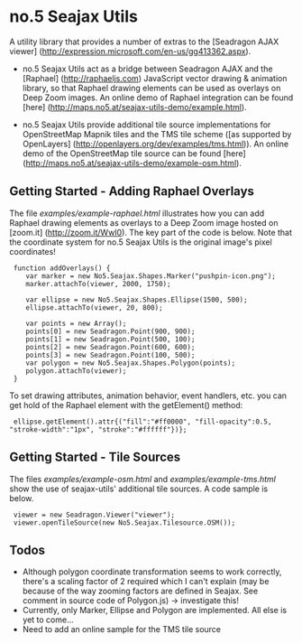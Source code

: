 # no.5 Seajax Utils

A utility library that provides a number of extras to the [Seadragon AJAX viewer] (http://expression.microsoft.com/en-us/gg413362.aspx). 

* no.5 Seajax Utils act as a bridge between Seadragon AJAX and the [Raphael] (http://raphaeljs.com) JavaScript vector drawing & animation library, so that  Raphael drawing elements can be used as overlays on Deep Zoom images. An online
demo of Raphael integration can be found [here] (http://maps.no5.at/seajax-utils-demo/example.html).

* no.5 Seajax Utils provide additional tile source implementations for OpenStreetMap Mapnik tiles and the TMS tile
scheme ([as supported by OpenLayers] (http://openlayers.org/dev/examples/tms.html)). An online demo of the OpenStreetMap tile source can be found [here] (http://maps.no5.at/seajax-utils-demo/example-osm.html).

## Getting Started - Adding Raphael Overlays

The file _examples/example-raphael.html_ illustrates how you can add Raphael drawing elements as overlays to a Deep Zoom image hosted on [zoom.it] (http://zoom.it/WwI0). The key part of the code is below. Note that the coordinate system for no.5 Seajax Utils is the original image's pixel coordinates! 

     function addOverlays() {
        var marker = new No5.Seajax.Shapes.Marker("pushpin-icon.png");
        marker.attachTo(viewer, 2000, 1750);

        var ellipse = new No5.Seajax.Shapes.Ellipse(1500, 500);    
        ellipse.attachTo(viewer, 20, 800);

        var points = new Array();
        points[0] = new Seadragon.Point(900, 900);
        points[1] = new Seadragon.Point(500, 100);
        points[2] = new Seadragon.Point(600, 600);
        points[3] = new Seadragon.Point(100, 500);
        var polygon = new No5.Seajax.Shapes.Polygon(points);
        polygon.attachTo(viewer);
     }

To set drawing attributes, animation behavior, event handlers, etc. you can get hold of the Raphael element with the getElement() method:

     ellipse.getElement().attr{("fill":"#ff0000", "fill-opacity":0.5, "stroke-width":"1px", "stroke":"#ffffff"})};

## Getting Started - Tile Sources

The files _examples/example-osm.html_ and _examples/example-tms.html_ show the use of seajax-utils' additional tile
sources. A code sample is below.

     viewer = new Seadragon.Viewer("viewer");
     viewer.openTileSource(new No5.Seajax.Tilesource.OSM());

## Todos
* Although polygon coordinate transformation seems to work correctly, there's a scaling factor of 2 required which I can't explain (may be because of the way zooming factors are defined in Seajax. See comment in source code of Polygon.js) -> investigate this!
* Currently, only Marker, Ellipse and Polygon are implemented. All else is yet to come...
* Need to add an online sample for the TMS tile source